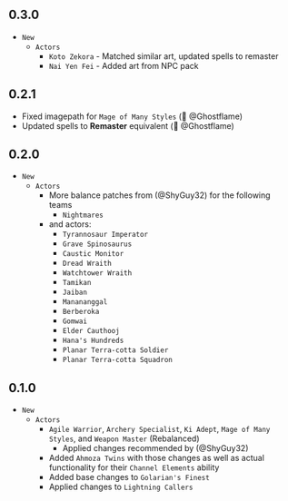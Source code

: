 ## 0.3.0

- `New`
  - `Actors`
    - `Koto Zekora` - Matched similar art, updated spells to remaster
    - `Nai Yen Fei` - Added art from NPC pack

## 0.2.1

- Fixed imagepath for `Mage of Many Styles` (🐛 @Ghostflame)
- Updated spells to **Remaster** equivalent (🐛 @Ghostflame)

## 0.2.0

- `New`
  - `Actors`
    - More balance patches from (@ShyGuy32) for the following teams
      - `Nightmares`
    - and actors:
      - `Tyrannosaur Imperator`
      - `Grave Spinosaurus`
      - `Caustic Monitor`
      - `Dread Wraith`
      - `Watchtower Wraith`
      - `Tamikan`
      - `Jaiban`
      - `Manananggal`
      - `Berberoka`
      - `Gomwai`
      - `Elder Cauthooj`
      - `Hana's Hundreds`
      - `Planar Terra-cotta Soldier`
      - `Planar Terra-cotta Squadron`

## 0.1.0

- `New`
  - `Actors`
    - `Agile Warrior`, `Archery Specialist`, `Ki Adept`, `Mage of Many Styles`, and `Weapon Master` (Rebalanced)
      - Applied changes recommended by (@ShyGuy32)
    - Added `Ahmoza Twins` with those changes as well as actual functionality for their `Channel Elements` ability
    - Added base changes to `Golarian's Finest`
    - Applied changes to `Lightning Callers`
